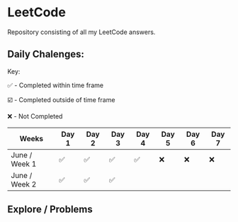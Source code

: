 # LeetCode
Repository consisting of all my LeetCode answers.

## Daily Chalenges:

Key:

:white_check_mark: - Completed within time frame

:ballot_box_with_check: - Completed outside of time frame

:x: - Not Completed

| Weeks         | Day 1              | Day 2              | Day 3              | Day 4              | Day 5 | Day 6 | Day 7 |
|---------------|--------------------|--------------------|--------------------|--------------------|-------|-------|-------|
| June / Week 1 | :white_check_mark: | :white_check_mark: | :white_check_mark: | :white_check_mark: | :x:   | :x:   | :x:   |
| June / Week 2 | :white_check_mark: | :white_check_mark: | :white_check_mark: |                    |       |       |       |

## Explore / Problems
